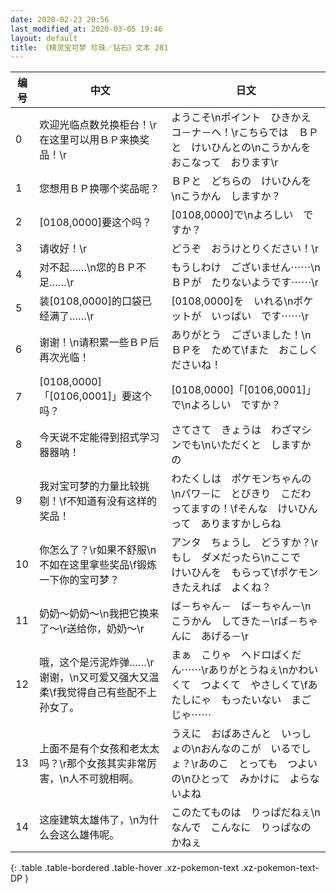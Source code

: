 ```yaml
---
date: 2020-02-23 20:56
last_modified_at: 2020-03-05 19:46
layout: default
title: 《精灵宝可梦 珍珠／钻石》文本 281
---
```

| 编号 | 中文 | 日文 |
| ---- | ---- | ---- |
| 0 | 欢迎光临点数兑换柜台！\r在这里可以用ＢＰ来换奖品！\r | ようこそ\nポイント　ひきかえ　コ－ナ－へ！\rこちらでは　ＢＰと　けいひんとの\nこうかんを　おこなって　おります\r |
| 1 | 您想用ＢＰ换哪个奖品呢？ | ＢＰと　どちらの　けいひんを\nこうかん　しますか？ |
| 2 | [0108,0000]要这个吗？ | [0108,0000]で\nよろしい　ですか？ |
| 3 | 请收好！\r | どうぞ　おうけとりください！\r |
| 4 | 对不起……\n您的ＢＰ不足……\r | もうしわけ　ございません⋯⋯\nＢＰが　たりないようです⋯⋯\r |
| 5 | 装[0108,0000]的口袋已经满了……\r | [0108,0000]を　いれる\nポケットが　いっぱい　です⋯⋯\r |
| 6 | 谢谢！\n请积累一些ＢＰ后再次光临！ | ありがとう　ございました！\nＢＰを　ためて\fまた　おこしくださいね！ |
| 7 | [0108,0000]「[0106,0001]」要这个吗？ | [0108,0000]「[0106,0001]」で\nよろしい　ですか？ |
| 8 | 今天说不定能得到招式学习器器呐！ | さてさて　きょうは　わざマシンでも\nいただくと　しますかの |
| 9 | 我对宝可梦的力量比较挑剔！\f不知道有没有这样的奖品！ | わたくしは　ポケモンちゃんの\nパワ－に　とびきり　こだわってますの！\fそんな　けいひんって　ありますかしらね |
| 10 | 你怎么了？\r如果不舒服\n不如在这里拿些奖品\f锻炼一下你的宝可梦？ | アンタ　ちょうし　どうすか？\rもし　ダメだったら\nここで　けいひんを　もらって\fポケモン　きたえれば　よくね？ |
| 11 | 奶奶～奶奶～\n我把它换来了～\r送给你，奶奶～\r | ば－ちゃん－　ば－ちゃん－\nこうかん　してきた－\rば－ちゃんに　あげる－\r |
| 12 | 哦，这个是污泥炸弹……\r谢谢，\n又可爱又强大又温柔\f我觉得自己有些配不上孙女了。 | まぁ　こりゃ　ヘドロばくだん⋯⋯\rありがとうねぇ\nかわいくて　つよくて　やさしくて\fあたしにゃ　もったいない　まごじゃ⋯⋯ |
| 13 | 上面不是有个女孩和老太太吗？\r那个女孩其实非常厉害，\n人不可貌相啊。 | うえに　おばあさんと　いっしょの\nおんなのこが　いるでしょ？\rあのこ　とっても　つよいの\nひとって　みかけに　よらないよね |
| 14 | 这座建筑太雄伟了，\n为什么会这么雄伟呢。 | このたてものは　りっぱだねぇ\nなんで　こんなに　りっぱなのかねぇ |
{: .table .table-bordered .table-hover .xz-pokemon-text .xz-pokemon-text-DP }